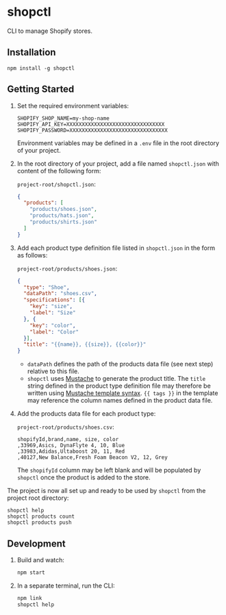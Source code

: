 # shopctl
CLI to manage Shopify stores.

## Installation
```
npm install -g shopctl
```

## Getting Started

1. Set the required environment variables:
    ```
    SHOPIFY_SHOP_NAME=my-shop-name
    SHOPIFY_API_KEY=XXXXXXXXXXXXXXXXXXXXXXXXXXXXXXXX
    SHOPIFY_PASSWORD=XXXXXXXXXXXXXXXXXXXXXXXXXXXXXXXX
    ```
    Environment variables may be defined in a `.env` file in the root directory
    of your project.

1. In the root directory of your project, add a file named `shopctl.json`
   with content of the following form:

    `project-root/shopctl.json`:
    ```json
    {
      "products": [
        "products/shoes.json",
        "products/hats.json",
        "products/shirts.json"
      ]
    }
    ```

1. Add each product type definition file listed in `shopctl.json` in the form
   as follows:

    `project-root/products/shoes.json`:
    ```json
    {
      "type": "Shoe",
      "dataPath": "shoes.csv",
      "specifications": [{
        "key": "size",
        "label": "Size"
      }, {
        "key": "color",
        "label": "Color"
      }],
      "title": "{{name}}, {{size}}, {{color}}"
    }
    ```
    * `dataPath` defines the path of the products data file (see next step)
      relative to this file.
    * `shopctl` uses [Mustache](http://mustache.github.io/) to generate the
      product title. The `title` string defined in the product type definition
      file may therefore be written using [Mustache template
      syntax](http://mustache.github.io/mustache.5.html). `{{ tags }}` in the
      template may reference the column names defined in the product data file.

1. Add the products data file for each product type:

    `project-root/products/shoes.csv`:
    ```csv
    shopifyId,brand,name, size, color
    ,33969,Asics, DynaFlyte 4, 10, Blue
    ,33983,Adidas,Ultaboost 20, 11, Red
    ,40127,New Balance,Fresh Foam Beacon V2, 12, Grey
    ```
    The `shopifyId` column may be left blank and will be populated by `shopctl`
    once the product is added to the store.

The project is now all set up and ready to be used by `shopctl` from the project root directory:

```
shopctl help
shopctl products count
shopctl products push
```

## Development

1. Build and watch:

    ```sh
    npm start
    ```

2. In a separate terminal, run the CLI:
    ```sh
    npm link
    shopctl help
    ```